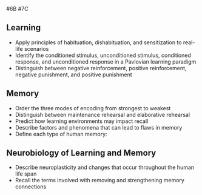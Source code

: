 #6B #7C
## Learning
- Apply principles of habituation, dishabituation, and sensitization to real-life scenarios
- Identify the conditioned stimulus, unconditioned stimulus, conditioned response, and unconditioned response in a Pavlovian learning paradigm
- Distinguish between negative reinforcement, positive reinforcement, negative punishment, and positive punishment

## Memory
- Order the three modes of encoding from strongest to weakest
- Distinguish between maintenance rehearsal and elaborative rehearsal
- Predict how learning environments may impact recall
- Describe factors and phenomena that can lead to flaws in memory
- Define each type of human memory:

## Neurobiology of Learning and Memory
- Describe neuroplasticity and changes that occur throughout the human life span
- Recall the terms involved with removing and strengthening memory connections